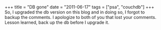 +++
title = "DB gone"
date = "2011-06-17"
tags = ["psa", "couchdb"]
+++
So, I upgraded the db version on this blog and in doing so, I forgot to backup the comments. I apologize to both of you that lost your comments. Lesson learned, back up the db before I upgrade it.
